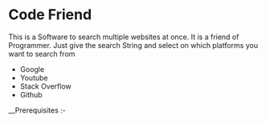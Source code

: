 # Code Friend
This is a Software to search multiple websites at once. It is a friend of Programmer. Just give the search String and select on which platforms you want to search from
- Google
- Youtube
- Stack Overflow
- Github

__Prerequisites :-

